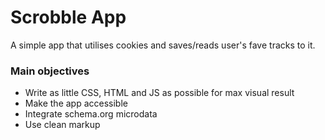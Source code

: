 # Scrobble App

A simple app that utilises cookies and saves/reads user's fave tracks to it.

### Main objectives

* Write as little CSS, HTML and JS as possible for max visual result
* Make the app accessible
* Integrate schema.org microdata
* Use clean markup


